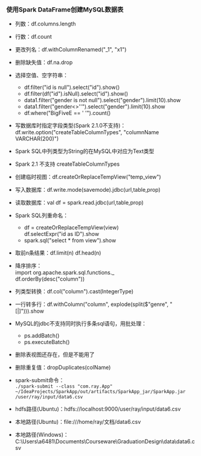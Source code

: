 ### 使用Spark DataFrame创建MySQL数据表

*   列数：df.columns.length
*   行数：df.count
*   更改列名：df.withColumnRenamed("_1", "x1")
*   删除缺失值：df.na.drop
*   选择空值、空字符串：
    *   df.filter("id is null").select("id").show() 
    *   df.filter(df("id").isNull).select("id").show()
    *   data1.filter("gender is not null").select("gender").limit(10).show  
    *   data1.filter("gender<>''").select("gender").limit(10).show
    *   df.where("BigFiveE == ' '").count() 
*   写数据库时指定字段类型(Spark 2.1.0不支持)：  
    df.write.option("createTableColumnTypes", "columnName VARCHAR(200)")      
*   Spark SQL中列类型为String的在MySQL中对应为Text类型     
*   Spark 2.1 不支持 createTableColumnTypes
*   创建临时视图：df.createOrReplaceTempView("temp_view")
*   写入数据库：df.write.mode(savemode).jdbc(url,table,prop)
*   读取数据库：val df = spark.read.jdbc(url,table,prop)
*   Spark SQL列重命名：  
    *   df = createOrReplaceTempView(view)  
        df.selectExpr("id as ID").show
    *   spark.sql("select * from view").show
*   取前n条结果：df.limit(n)  df.head(n)  
*   降序排序：  
    import org.apache.spark.sql.functions._  
    df.orderBy(desc("column"))  
*   列类型转换：df.col("column").cast(IntegerType)
*   一行转多行：df.withColumn("column", explode(split($"genre", "[|]"))).show
*   MySQL的jdbc不支持同时执行多条sql语句，用批处理：
    *   ps.addBatch()
    *   ps.executeBatch()
*   删除表视图还存在，但是不能用了     
*   删除重复值：dropDuplicates(colName)

*   spark-submit命令：  
`./spark-submit --class "com.ray.App" ~/IdeaProjects/SparkApp/out/artifacts/SparkApp_jar/SparkApp.jar /user/ray/input/data6.csv
`
*   hdfs路径(Ubuntu)：hdfs://localhost:9000/user/ray/input/data6.csv
*   本地路径(Ubuntu)：file:///home/ray/文档/data6.csv
*   本地路径(Windows)：C:\Users\a6481\Documents\Courseware\GraduationDesign\data\data6.csv
